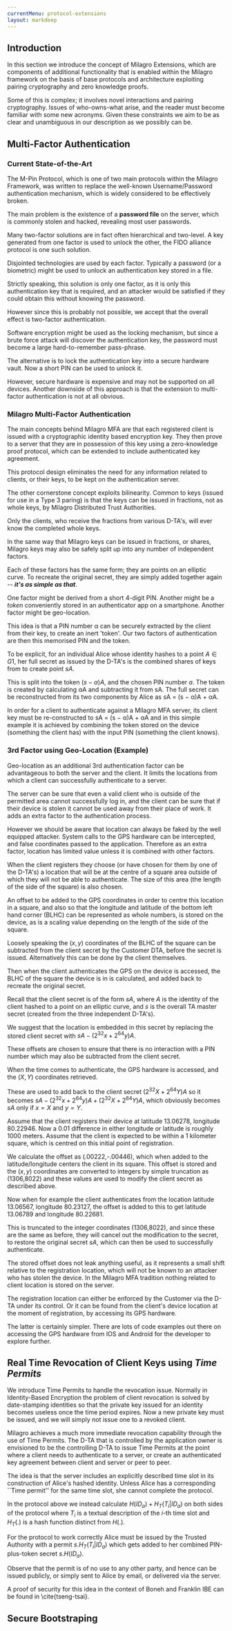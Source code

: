 ```yaml
---
currentMenu: protocol-extensions
layout: markdeep
---
```

<style>h1:before, h2:before, h3:before { content: none; }</style>
<div id="generated-toc" class="generate_from_h2" class="generate_from_h3"></div>

Introduction
---
In this section we introduce the concept of Milagro Extensions, which are components of additional functionality that is enabled within the Milagro framework on the basis of base protocols and architecture exploiting pairing cryptography and zero knowledge proofs.

Some of this is complex; it involves novel interactions and pairing cryptography. Issues of who-owns-what arise, and the reader must become familiar with some new acronyms. Given these constraints we aim to be as clear and unambiguous in our description as we possibly can be.

## Multi-Factor Authentication

### Current State-of-the-Art

The M-Pin Protocol, which is one of two main protocols within the Milagro Framework, was written to replace the well-known Username/Password authentication mechanism, which is widely considered to be effectively broken.

The main problem is the existence of a **password file** on the server, which is commonly stolen and hacked, revealing most user passwords.

Many two-factor solutions are in fact often hierarchical and two-level. A key generated from one factor is used to unlock the other, the FIDO alliance protocol is one such solution.

Disjointed technologies are used by each factor. Typically a password (or a biometric) might be used to unlock an authentication key stored in a file.

Strictly speaking, this solution is only one factor, as it is only this authentication key that is required, and an attacker would be satisfied if they could obtain this without knowing the password.

However since this is probably not possible, we accept that the overall effect is two-factor authentication.

Software encryption might be used as the locking mechanism, but since a brute force attack will discover the authentication key, the password must become a large hard-to-remember pass-phrase.

The alternative is to lock the authentication key into a secure hardware vault. Now a short PIN can be used to unlock it.

However, secure hardware is expensive and may not be supported on all devices. Another downside of this approach is that the extension to multi-factor authentication is not at all obvious.

### Milagro Multi-Factor Authentication

The main concepts behind Milagro MFA are that each registered client is issued with a cryptographic identity based encryption key. They then prove to a server that they are in possession of this key using a zero-knowledge proof protocol, which can be extended to include authenticated key agreement.

This protocol design eliminates the need for any information related to clients, or their keys, to be kept on the authentication server.

The other cornerstone concept exploits bilinearity. Common to keys (issued for use in a Type 3 paring) is that the keys can be issued in fractions, not as whole keys, by Milagro Distributed Trust Authorities.

Only the clients, who receive the fractions from various D-TA's, will ever know the completed whole keys.

In the same way that Milagro keys can be issued in fractions, or shares, Milagro keys may also be safely split up into any number of independent factors.

Each of these factors has the same form; they are points on an elliptic curve. To recreate the original secret, they are simply added together again -- ***it's as simple as that***.

One factor might be derived from a short 4-digit PIN. Another might be a *token* conveniently stored in an authenticator app on a smartphone. Another factor might be geo-location.

This idea is that a PIN number α can be securely extracted by the client from their key, to create an inert 'token'. Our two factors of authentication are then this memorised PIN and the token.

To be explicit, for an individual Alice whose identity hashes to a point $A \in G1$, her full secret as issued by the D-TA's is the combined shares of keys from to create point $sA$.

This is split into the token $(s−\alpha)A$, and the chosen PIN number $a$. The token is created by calculating αA and subtracting it from sA. The full secret can be reconstructed from its two components by Alice as sA = (s − α)A + αA.

In order for a client to authenticate against a Milagro MFA server, its client key must be re-constructed to sA = (s − α)A + αA and in this simple example it is achieved by combining the token stored on the device (something the client has) with the input PIN (something the client knows).

### 3rd Factor using Geo-Location (Example)

Geo-location as an additional 3rd authentication factor can be advantageous to both the server and the client. It limits the locations from which a client can successfully authenticate to a server.

The server can be sure that even a valid client who is outside of the permitted area cannot successfully log in, and the client can be sure that if their device is stolen it cannot be used away from their place of work. It adds an extra factor to the authentication process.

However we should be aware that location can always be faked by the well equipped attacker. System calls to the GPS hardware can be intercepted, and false coordinates passed to the application. Therefore as an extra factor, location has limited value unless it is combined with other factors.

When the client registers they choose (or have chosen for them by one of the D-TA's) a location that will be at the centre of a square area outside of which they will not be able to authenticate. The size of this area (the length of the side of the square) is also chosen.

An offset to be added to the GPS coordinates in order to centre this location in a square, and also so that the longitude and latitude of the bottom left hand corner (BLHC) can be represented as whole numbers, is stored on the device, as is a scaling value depending on the length of the side of the square.

Loosely speaking the $(x, y)$ coordinates of the BLHC of the square can be subtracted from the client secret by the Customer DTA, before the secret is issued. Alternatively this can be done by the client themselves.

Then when the client authenticates the GPS on the device is accessed, the BLHC of the square the device is in is calculated, and added back to recreate the original secret.

Recall that the client secret is of the form $sA$, where $A$ is the identity of the client hashed to a point on an elliptic curve, and $s$ is the overall TA master secret (created from the three independent D-TA's).

We suggest that the location is embedded in this secret by replacing the stored client secret with $sA-(2^{32}x+2^{64}y)A$.

These offsets are chosen to ensure that there is no interaction with a PIN number which may also be subtracted from the client secret.

When the time comes to authenticate, the GPS hardware is accessed, and the $(X,Y)$ coordinates retrieved.

These are used to add back to the client secret $(2^{32}X + 2^{64}Y)A$ so it becomes $sA - (2^{32}x + 2^{64}y)A + (2^{32}X + 2^{64}Y )A$, which obviously becomes $sA$ only if $x = X$ and $y = Y$.

Assume that the client registers their device at latitude 13.06278, longitude 80.22946. Now a 0.01 difference in either longitude or latitude is roughly 1000 meters. Assume that the client is expected to be within a 1 kilometer square, which is centred on this initial point of registration.

We calculate the offset as (.00222,-.00446), which when added to the latitude/longitude centers the client in its square. This offset is stored and the $(x,y)$ coordinates are converted to integers by simple truncation as (1306,8022) and these values are used to modify the client secret as described above.

Now when for example the client authenticates from the location latitude 13.06567, longitude 80.23127, the offset is added to this to get latitude 13.06789 and longitude 80.22681.

This is truncated to the integer coordinates (1306,8022), and since these are the same as before, they will cancel out the modification to the secret, to restore the original secret $sA$, which can then be used to successfully authenticate.

The stored offset does not leak anything useful, as it represents a small shift relative to the registration location, which will not be known to an attacker who has stolen the device. In the Milagro MFA tradition nothing related to client location is stored on the server.

The registration location can either be enforced by the Customer via the D-TA under its control. Or it can be found from the client's device location at the moment of registration, by accessing its GPS hardware.

The latter is certainly simpler. There are lots of code examples out there on accessing the GPS hardware from IOS and Android for the developer to explore further.

## Real Time Revocation of Client Keys using ___Time Permits___

We introduce Time Permits to handle the revocation issue. Normally in Identity-Based Encryption the problem of client revocation is solved by date-stamping identities so that the private key issued for an identity becomes useless once the time period expires. Now a new private key must be issued, and we will simply not issue one to a revoked client.

Milagro achieves a much more immediate revocation capability through the use of Time Permits. The D-TA that is controlled by the application owner is envisioned to be the controlling D-TA to issue Time Permits at the point where a client needs to authenticate to a server, or create an authenticated key agreement between client and server or peer to peer.

The idea is that the server includes an explicitly described time slot in its construction of Alice's hashed identity. Unless Alice has a corresponding ``Time permit'' for the same time slot, she cannot complete the protocol.

In the protocol above we instead calculate $H(ID_a) + H_T(T_i|ID_a)$ on both sides of the protocol where $T_i$ is a textual description of the $i$-th time slot and $H_T(.)$ is a hash function distinct from $H(.)$.

For the protocol to work correctly Alice must be issued by the Trusted Authority with a permit $s.H_T(T_i|ID_a)$ which gets added to her combined PIN-plus-token secret $s.H(ID_a)$.

Observe that the permit is of no use to any other party, and hence can be issued publicly, or simply sent to Alice by email, or delivered via the server.

A proof of security for this idea in the context of Boneh and Franklin IBE can be found in \cite{tseng-tsai}.

## Secure Bootstraping
